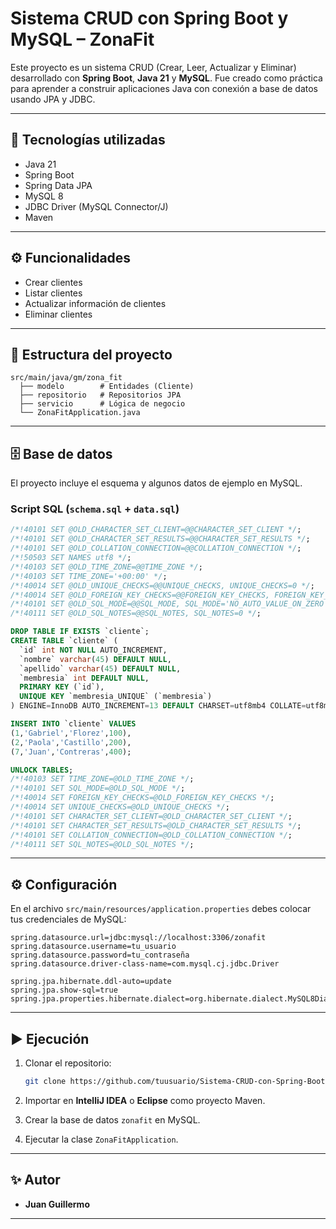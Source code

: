 # Sistema CRUD con Spring Boot y MySQL – ZonaFit

Este proyecto es un sistema CRUD (Crear, Leer, Actualizar y Eliminar) desarrollado con **Spring Boot**, **Java 21** y **MySQL**. Fue creado como práctica para aprender a construir aplicaciones Java con conexión a base de datos usando JPA y JDBC.

----

## 🚀 Tecnologías utilizadas

* Java 21
* Spring Boot
* Spring Data JPA
* MySQL 8
* JDBC Driver (MySQL Connector/J)
* Maven

---

## ⚙️ Funcionalidades

* Crear clientes
* Listar clientes
* Actualizar información de clientes
* Eliminar clientes

---

## 📂 Estructura del proyecto

```
src/main/java/gm/zona_fit
  ├── modelo        # Entidades (Cliente)
  ├── repositorio   # Repositorios JPA
  ├── servicio      # Lógica de negocio
  └── ZonaFitApplication.java
```

---

## 🗄️ Base de datos

El proyecto incluye el esquema y algunos datos de ejemplo en MySQL.

### Script SQL (`schema.sql` + `data.sql`)

```sql
/*!40101 SET @OLD_CHARACTER_SET_CLIENT=@@CHARACTER_SET_CLIENT */;
/*!40101 SET @OLD_CHARACTER_SET_RESULTS=@@CHARACTER_SET_RESULTS */;
/*!40101 SET @OLD_COLLATION_CONNECTION=@@COLLATION_CONNECTION */;
/*!50503 SET NAMES utf8 */;
/*!40103 SET @OLD_TIME_ZONE=@@TIME_ZONE */;
/*!40103 SET TIME_ZONE='+00:00' */;
/*!40014 SET @OLD_UNIQUE_CHECKS=@@UNIQUE_CHECKS, UNIQUE_CHECKS=0 */;
/*!40014 SET @OLD_FOREIGN_KEY_CHECKS=@@FOREIGN_KEY_CHECKS, FOREIGN_KEY_CHECKS=0 */;
/*!40101 SET @OLD_SQL_MODE=@@SQL_MODE, SQL_MODE='NO_AUTO_VALUE_ON_ZERO' */;
/*!40111 SET @OLD_SQL_NOTES=@@SQL_NOTES, SQL_NOTES=0 */;

DROP TABLE IF EXISTS `cliente`;
CREATE TABLE `cliente` (
  `id` int NOT NULL AUTO_INCREMENT,
  `nombre` varchar(45) DEFAULT NULL,
  `apellido` varchar(45) DEFAULT NULL,
  `membresia` int DEFAULT NULL,
  PRIMARY KEY (`id`),
  UNIQUE KEY `membresia_UNIQUE` (`membresia`)
) ENGINE=InnoDB AUTO_INCREMENT=13 DEFAULT CHARSET=utf8mb4 COLLATE=utf8mb4_0900_ai_ci;

INSERT INTO `cliente` VALUES 
(1,'Gabriel','Florez',100),
(2,'Paola','Castillo',200),
(7,'Juan','Contreras',400);

UNLOCK TABLES;
/*!40103 SET TIME_ZONE=@OLD_TIME_ZONE */;
/*!40101 SET SQL_MODE=@OLD_SQL_MODE */;
/*!40014 SET FOREIGN_KEY_CHECKS=@OLD_FOREIGN_KEY_CHECKS */;
/*!40014 SET UNIQUE_CHECKS=@OLD_UNIQUE_CHECKS */;
/*!40101 SET CHARACTER_SET_CLIENT=@OLD_CHARACTER_SET_CLIENT */;
/*!40101 SET CHARACTER_SET_RESULTS=@OLD_CHARACTER_SET_RESULTS */;
/*!40101 SET COLLATION_CONNECTION=@OLD_COLLATION_CONNECTION */;
/*!40111 SET SQL_NOTES=@OLD_SQL_NOTES */;
```

---

## ⚙️ Configuración

En el archivo `src/main/resources/application.properties` debes colocar tus credenciales de MySQL:

```properties
spring.datasource.url=jdbc:mysql://localhost:3306/zonafit
spring.datasource.username=tu_usuario
spring.datasource.password=tu_contraseña
spring.datasource.driver-class-name=com.mysql.cj.jdbc.Driver

spring.jpa.hibernate.ddl-auto=update
spring.jpa.show-sql=true
spring.jpa.properties.hibernate.dialect=org.hibernate.dialect.MySQL8Dialect
```

---

## ▶️ Ejecución

1. Clonar el repositorio:

   ```bash
   git clone https://github.com/tuusuario/Sistema-CRUD-con-Spring-Boot-y-MySQL-ZonaFit.git
   ```
2. Importar en **IntelliJ IDEA** o **Eclipse** como proyecto Maven.
3. Crear la base de datos `zonafit` en MySQL.
4. Ejecutar la clase `ZonaFitApplication`.

---

## ✨ Autor

* **Juan Guillermo**

---
